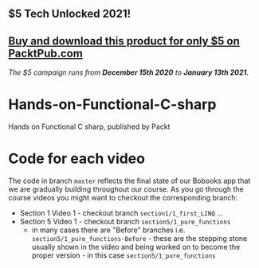 ## $5 Tech Unlocked 2021!
[Buy and download this product for only $5 on PacktPub.com](https://www.packtpub.com/)
-----
*The $5 campaign         runs from __December 15th 2020__ to __January 13th 2021.__*

# Hands-on-Functional-C-sharp
Hands on Functional C sharp, published by Packt

# Code for each video
The code in branch `master` reflects the final state of our Bobooks app that we are gradually building throughout our course.
As you go through the course videos you might want to checkout the corresponding branch:
* Section 1 Video 1 - checkout branch `section1/1_first_LINQ`
...
* Section 5 Video 1 - checkout branch `section5/1_pure_functions`
  * in many cases there are "Before" branches i.e. `section5/1_pure_functions-Before` - these are the stepping stone usually shown in the video and being worked on to become the proper version - in this case `section5/1_pure_functions`
